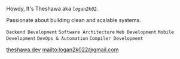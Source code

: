 Howdy, It's Theshawa aka *`logan2k02`*.

Passionate about building clean and scalable systems.

`Backend Development` `Software Architecture` `Web Development` `Mobile Development` `DevOps & Automation` `Compiler Development`

[theshawa.dev](https://theshawa.dev) [mailto:logan2k022@gmail.com](logan2k022@gmail.com)

